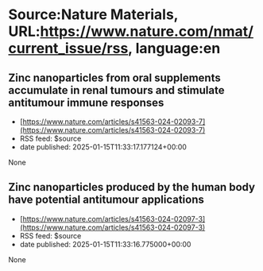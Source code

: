 # Source:Nature Materials, URL:https://www.nature.com/nmat/current_issue/rss, language:en

## Zinc nanoparticles from oral supplements accumulate in renal tumours and stimulate antitumour immune responses
 - [https://www.nature.com/articles/s41563-024-02093-7](https://www.nature.com/articles/s41563-024-02093-7)
 - RSS feed: $source
 - date published: 2025-01-15T11:33:17.177124+00:00

None

## Zinc nanoparticles produced by the human body have potential antitumour applications
 - [https://www.nature.com/articles/s41563-024-02097-3](https://www.nature.com/articles/s41563-024-02097-3)
 - RSS feed: $source
 - date published: 2025-01-15T11:33:16.775000+00:00

None

